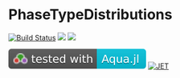 # PhaseTypeDistributions

[![Build Status](https://github.com/GBarnsley/PhaseTypeDistributions.jl/actions/workflows/CI.yml/badge.svg?branch=main)](https://github.com/GBarnsley/PhaseTypeDistributions.jl/actions/workflows/CI.yml?query=branch%3Amain)
[![](https://img.shields.io/badge/docs-stable-blue.svg)](https://GBarnsley.github.io/PhaseTypeDistributions.jl/stable)
[![](https://img.shields.io/badge/docs-dev-blue.svg)](https://GBarnsley.github.io/PhaseTypeDistributions.jl/dev)

[![Aqua QA](https://raw.githubusercontent.com/JuliaTesting/Aqua.jl/master/badge.svg)](https://github.com/JuliaTesting/Aqua.jl)
[![JET](https://img.shields.io/badge/%E2%9C%88%EF%B8%8F%20tested%20with%20-%20JET.jl%20-%20red)](https://github.com/aviatesk/JET.jl)